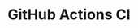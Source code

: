 # GitHub Actions CI











































































































































































































































































































































